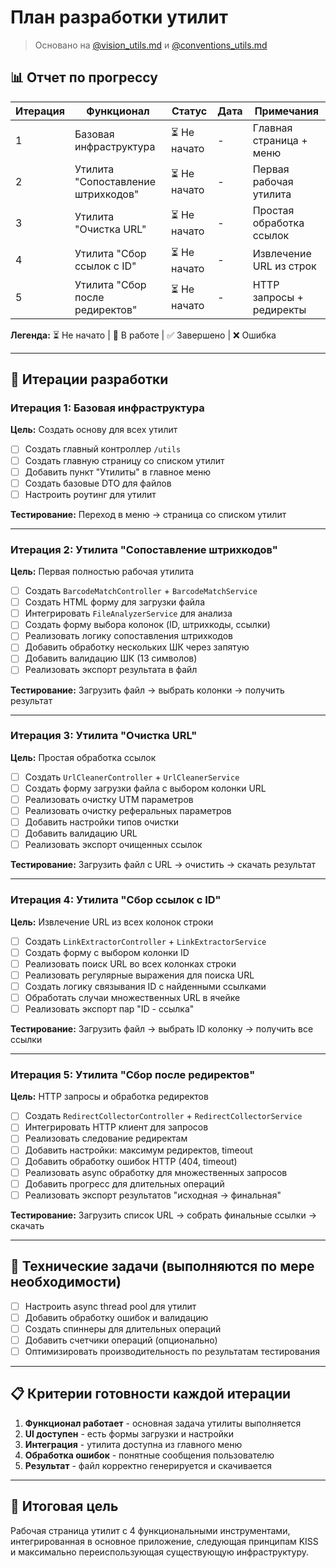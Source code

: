 # План разработки утилит

> Основано на [@vision_utils.md](../vision_utils.md) и [@conventions_utils.md](../conventions_utils.md)

## 📊 Отчет по прогрессу

| Итерация | Функционал | Статус | Дата | Примечания |
|----------|------------|--------|------|------------|
| 1 | Базовая инфраструктура | ⏳ Не начато | - | Главная страница + меню |
| 2 | Утилита "Сопоставление штрихкодов" | ⏳ Не начато | - | Первая рабочая утилита |
| 3 | Утилита "Очистка URL" | ⏳ Не начато | - | Простая обработка ссылок |
| 4 | Утилита "Сбор ссылок с ID" | ⏳ Не начато | - | Извлечение URL из строк |
| 5 | Утилита "Сбор после редиректов" | ⏳ Не начато | - | HTTP запросы + редиректы |

**Легенда:** ⏳ Не начато | 🔄 В работе | ✅ Завершено | ❌ Ошибка

---

## 🚀 Итерации разработки

### Итерация 1: Базовая инфраструктура
**Цель:** Создать основу для всех утилит

- [ ] Создать главный контроллер `/utils`
- [ ] Создать главную страницу со списком утилит  
- [ ] Добавить пункт "Утилиты" в главное меню
- [ ] Создать базовые DTO для файлов
- [ ] Настроить роутинг для утилит

**Тестирование:** Переход в меню → страница со списком утилит

---

### Итерация 2: Утилита "Сопоставление штрихкодов"
**Цель:** Первая полностью рабочая утилита

- [ ] Создать `BarcodeMatchController` + `BarcodeMatchService`
- [ ] Создать HTML форму для загрузки файла
- [ ] Интегрировать `FileAnalyzerService` для анализа
- [ ] Создать форму выбора колонок (ID, штрихкоды, ссылки)
- [ ] Реализовать логику сопоставления штрихкодов
- [ ] Добавить обработку нескольких ШК через запятую
- [ ] Добавить валидацию ШК (13 символов)
- [ ] Реализовать экспорт результата в файл

**Тестирование:** Загрузить файл → выбрать колонки → получить результат

---

### Итерация 3: Утилита "Очистка URL"  
**Цель:** Простая обработка ссылок

- [ ] Создать `UrlCleanerController` + `UrlCleanerService`
- [ ] Создать форму загрузки файла с выбором колонки URL
- [ ] Реализовать очистку UTM параметров
- [ ] Реализовать очистку реферальных параметров
- [ ] Добавить настройки типов очистки
- [ ] Добавить валидацию URL
- [ ] Реализовать экспорт очищенных ссылок

**Тестирование:** Загрузить файл с URL → очистить → скачать результат

---

### Итерация 4: Утилита "Сбор ссылок с ID"
**Цель:** Извлечение URL из всех колонок строки

- [ ] Создать `LinkExtractorController` + `LinkExtractorService`
- [ ] Создать форму с выбором колонки ID
- [ ] Реализовать поиск URL во всех колонках строки
- [ ] Реализовать регулярные выражения для поиска URL
- [ ] Создать логику связывания ID с найденными ссылками
- [ ] Обработать случаи множественных URL в ячейке
- [ ] Реализовать экспорт пар "ID - ссылка"

**Тестирование:** Загрузить файл → выбрать ID колонку → получить все ссылки

---

### Итерация 5: Утилита "Сбор после редиректов"
**Цель:** HTTP запросы и обработка редиректов

- [ ] Создать `RedirectCollectorController` + `RedirectCollectorService`  
- [ ] Интегрировать HTTP клиент для запросов
- [ ] Реализовать следование редиректам
- [ ] Добавить настройки: максимум редиректов, timeout
- [ ] Добавить обработку ошибок HTTP (404, timeout)
- [ ] Реализовать async обработку для множественных запросов
- [ ] Добавить прогресс для длительных операций
- [ ] Реализовать экспорт результатов "исходная → финальная"

**Тестирование:** Загрузить список URL → собрать финальные ссылки → скачать

---

## 🔧 Технические задачи (выполняются по мере необходимости)

- [ ] Настроить async thread pool для утилит
- [ ] Добавить обработку ошибок и валидацию
- [ ] Создать спиннеры для длительных операций  
- [ ] Добавить счетчики операций (опционально)
- [ ] Оптимизировать производительность по результатам тестирования

---

## 📋 Критерии готовности каждой итерации

1. **Функционал работает** - основная задача утилиты выполняется
2. **UI доступен** - есть формы загрузки и настройки
3. **Интеграция** - утилита доступна из главного меню  
4. **Обработка ошибок** - понятные сообщения пользователю
5. **Результат** - файл корректно генерируется и скачивается

---

## 🎯 Итоговая цель

Рабочая страница утилит с 4 функциональными инструментами, интегрированная в основное приложение, следующая принципам KISS и максимально переиспользующая существующую инфраструктуру.